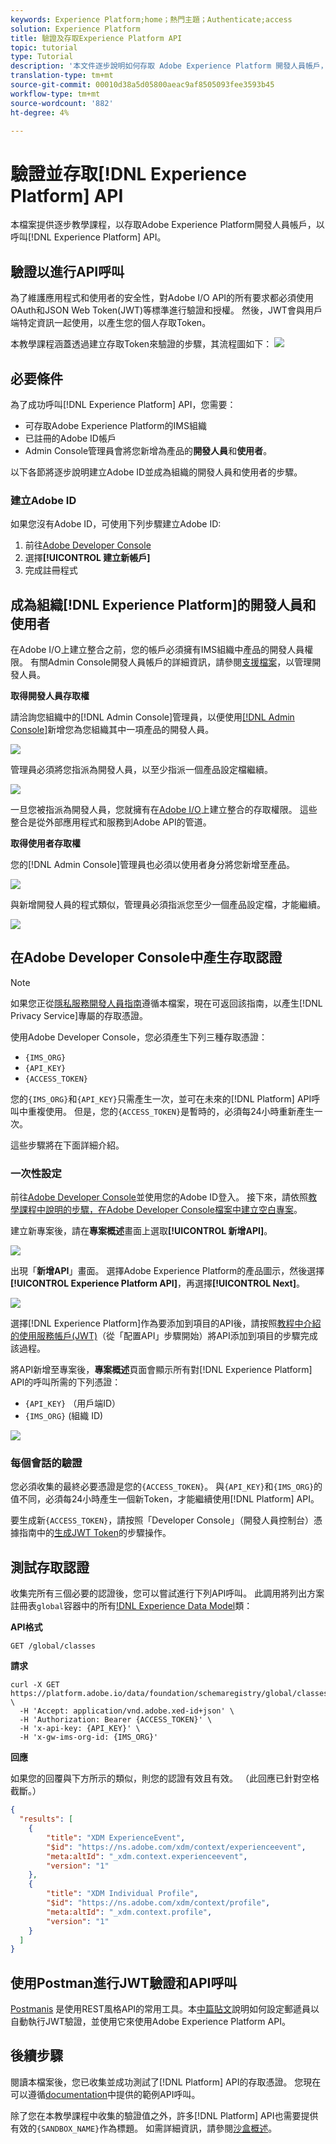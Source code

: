 ```yaml
---
keywords: Experience Platform;home；熱門主題；Authenticate;access
solution: Experience Platform
title: 驗證及存取Experience Platform API
topic: tutorial
type: Tutorial
description: '本文件逐步說明如何存取 Adobe Experience Platform 開發人員帳戶，進而呼叫 Experience Platform API。 '
translation-type: tm+mt
source-git-commit: 00010d38a5d05800aeac9af8505093fee3593b45
workflow-type: tm+mt
source-wordcount: '882'
ht-degree: 4%

---
```



# 驗證並存取[!DNL Experience Platform] API

本檔案提供逐步教學課程，以存取Adobe Experience Platform開發人員帳戶，以呼叫[!DNL Experience Platform] API。

## 驗證以進行API呼叫

為了維護應用程式和使用者的安全性，對Adobe I/O API的所有要求都必須使用OAuth和JSON Web Token(JWT)等標準進行驗證和授權。 然後，JWT會與用戶端特定資訊一起使用，以產生您的個人存取Token。

本教學課程涵蓋透過建立存取Token來驗證的步驟，其流程圖如下：
![](images/authentication/authentication-flowchart.png)

## 必要條件

為了成功呼叫[!DNL Experience Platform] API，您需要：

* 可存取Adobe Experience Platform的IMS組織
* 已註冊的Adobe ID帳戶
* Admin Console管理員會將您新增為產品的&#x200B;**開發人員**&#x200B;和&#x200B;**使用者**。

以下各節將逐步說明建立Adobe ID並成為組織的開發人員和使用者的步驟。

### 建立Adobe ID

如果您沒有Adobe ID，可使用下列步驟建立Adobe ID:

1. 前往[Adobe Developer Console](https://console.adobe.io)
2. 選擇&#x200B;**[!UICONTROL 建立新帳戶]**
3. 完成註冊程式

## 成為組織[!DNL Experience Platform]的開發人員和使用者

在Adobe I/O上建立整合之前，您的帳戶必須擁有IMS組織中產品的開發人員權限。 有關Admin Console開發人員帳戶的詳細資訊，請參閱[支援檔案](https://helpx.adobe.com/tw/enterprise/using/manage-developers.html)，以管理開發人員。

**取得開發人員存取權**

請洽詢您組織中的[!DNL Admin Console]管理員，以便使用[[!DNL Admin Console]](https://adminconsole.adobe.com/tw/)新增您為您組織其中一項產品的開發人員。

![](images/authentication/assign-developer.png)

管理員必須將您指派為開發人員，以至少指派一個產品設定檔繼續。

![](images/authentication/add-developer.png)

一旦您被指派為開發人員，您就擁有在[Adobe I/O](https://www.adobe.com/go/devs_console_ui)上建立整合的存取權限。 這些整合是從外部應用程式和服務到Adobe API的管道。

**取得使用者存取權**

您的[!DNL Admin Console]管理員也必須以使用者身分將您新增至產品。

![](images/authentication/assign-users.png)

與新增開發人員的程式類似，管理員必須指派您至少一個產品設定檔，才能繼續。

![](images/authentication/assign-user-details.png)

## 在Adobe Developer Console中產生存取認證

>[!NOTE]
>
>如果您正從[隱私服務開發人員指南](../privacy-service/api/getting-started.md)遵循本檔案，現在可返回該指南，以產生[!DNL Privacy Service]專屬的存取憑證。

使用Adobe Developer Console，您必須產生下列三種存取憑證：

* `{IMS_ORG}`
* `{API_KEY}`
* `{ACCESS_TOKEN}`

您的`{IMS_ORG}`和`{API_KEY}`只需產生一次，並可在未來的[!DNL Platform] API呼叫中重複使用。 但是，您的`{ACCESS_TOKEN}`是暫時的，必須每24小時重新產生一次。

這些步驟將在下面詳細介紹。

### 一次性設定

前往[Adobe Developer Console](https://www.adobe.com/go/devs_console_ui)並使用您的Adobe ID登入。 接下來，請依照[教學課程中說明的步驟，在Adobe Developer Console檔案中建立空白專案](https://www.adobe.io/apis/experienceplatform/console/docs.html#!AdobeDocs/adobeio-console/master/projects-empty.md)。

建立新專案後，請在&#x200B;**專案概述**&#x200B;畫面上選取&#x200B;**[!UICONTROL 新增API]**。

![](images/authentication/add-api-button.png)

出現「**新增API**」畫面。 選擇Adobe Experience Platform的產品圖示，然後選擇&#x200B;**[!UICONTROL Experience Platform API]**，再選擇&#x200B;**[!UICONTROL Next]**。

![](images/authentication/add-platform-api.png)

選擇[!DNL Experience Platform]作為要添加到項目的API後，請按照[教程中介紹的使用服務帳戶(JWT)](https://www.adobe.io/apis/experienceplatform/console/docs.html#!AdobeDocs/adobeio-console/master/services-add-api-jwt.md)（從「配置API」步驟開始）將API添加到項目的步驟完成該過程。

將API新增至專案後，**專案概述**&#x200B;頁面會顯示所有對[!DNL Experience Platform] API的呼叫所需的下列憑證：

* `{API_KEY}` （用戶端ID）
* `{IMS_ORG}` (組織 ID)

![](./images/authentication/api-key-ims-org.png)

### 每個會話的驗證

您必須收集的最終必要憑證是您的`{ACCESS_TOKEN}`。 與`{API_KEY}`和`{IMS_ORG}`的值不同，必須每24小時產生一個新Token，才能繼續使用[!DNL Platform] API。

要生成新`{ACCESS_TOKEN}`，請按照「Developer Console」（開發人員控制台）憑據指南中的[生成JWT Token](https://www.adobe.io/apis/experienceplatform/console/docs.html#!AdobeDocs/adobeio-console/master/credentials.md)的步驟操作。

## 測試存取認證

收集完所有三個必要的認證後，您可以嘗試進行下列API呼叫。 此調用將列出方案註冊表`global`容器中的所有[!DNL Experience Data Model](XDM)類：

**API格式**

```http
GET /global/classes
```

**請求**

```SHELL
curl -X GET https://platform.adobe.io/data/foundation/schemaregistry/global/classes \
  -H 'Accept: application/vnd.adobe.xed-id+json' \
  -H 'Authorization: Bearer {ACCESS_TOKEN}' \
  -H 'x-api-key: {API_KEY}' \
  -H 'x-gw-ims-org-id: {IMS_ORG}'
```

**回應**

如果您的回覆與下方所示的類似，則您的認證有效且有效。 （此回應已針對空格截斷。）

```JSON
{
  "results": [
    {
        "title": "XDM ExperienceEvent",
        "$id": "https://ns.adobe.com/xdm/context/experienceevent",
        "meta:altId": "_xdm.context.experienceevent",
        "version": "1"
    },
    {
        "title": "XDM Individual Profile",
        "$id": "https://ns.adobe.com/xdm/context/profile",
        "meta:altId": "_xdm.context.profile",
        "version": "1"
    }
  ]
}
```

## 使用Postman進行JWT驗證和API呼叫

[Postmanis](https://www.postman.com/) 是使用REST風格API的常用工具。本[中篇貼文](https://medium.com/adobetech/using-postman-for-jwt-authentication-on-adobe-i-o-7573428ffe7f)說明如何設定郵遞員以自動執行JWT驗證，並使用它來使用Adobe Experience Platform API。

## 後續步驟

閱讀本檔案後，您已收集並成功測試了[!DNL Platform] API的存取憑證。 您現在可以遵循[documentation](../landing/documentation/overview.md)中提供的範例API呼叫。

除了您在本教學課程中收集的驗證值之外，許多[!DNL Platform] API也需要提供有效的`{SANDBOX_NAME}`作為標題。 如需詳細資訊，請參閱[沙盒概述](../sandboxes/home.md)。